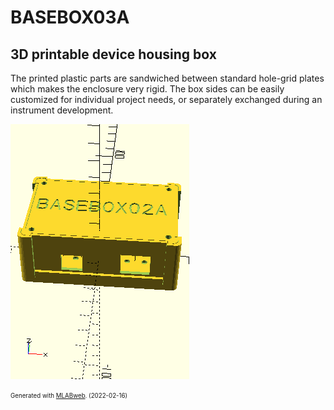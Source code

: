 <!--- PrjInfo ---> <!--- Please remove this line after manually editing --->
<!--- 00a56be08b96043df9e37d6aff7b6990 --->
<!--- Created:2022-02-16 21:36:58.491335: ---> 
<!--- Author:: ---> 
<!--- AuthorEmail:: ---> 
<!--- Tags:: ---> 
<!--- Ust:: ---> 
<!--- Label --->
<!--- ELabel ---> 
<!--- Name:BASEBOX03A: --->
# BASEBOX03A
<!--- LongName --->
## 3D printable device housing box
<!--- ELongName ---> 

<!--- Lead --->
The printed plastic parts are sandwiched between standard hole-grid plates which makes the enclosure very rigid. The box sides can be easily customized for individual project needs, or separately exchanged during an instrument development.
<!--- ELead ---> 

![BASEBOX03A](doc/img/BASEBOX03A_small.png) 


<!--- Description --->
<!--- EDescription --->
<!--- Content --->
<!--- EContent --->
<sub><sup> Generated with [MLABweb](https://github.com/MLAB-project/MLABweb). (2022-02-16)</sup></sub>